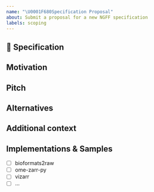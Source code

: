 ```yaml
---
name: "\U0001F680Specification Proposal"
about: Submit a proposal for a new NGFF specification
labels: scoping
---
```


## 🚀 Specification
<!-- A clear and concise description of the specification proposal -->

## Motivation

<!-- Please outline the motivation for the proposal. -->

## Pitch

<!-- A clear and concise description of what you want to happen. -->

## Alternatives

<!-- A clear and concise description of any alternative solutions or features you've considered, if any. -->

## Additional context

<!-- Add any other context or screenshots about the feature request here. -->

## Implementations & Samples

<!-- Link to resources which implement your specification, either in code or in data -->

* [ ] bioformats2raw
* [ ] ome-zarr-py
* [ ] vizarr
* [ ] ...

